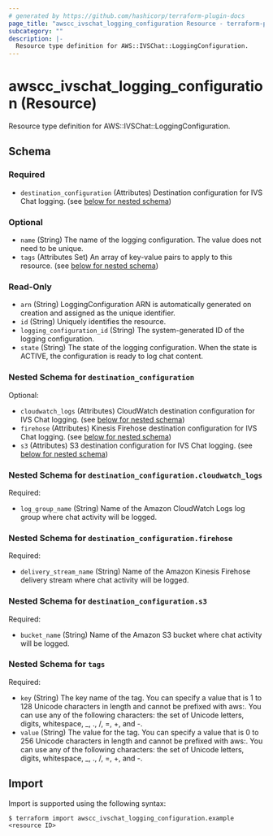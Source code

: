```yaml
---
# generated by https://github.com/hashicorp/terraform-plugin-docs
page_title: "awscc_ivschat_logging_configuration Resource - terraform-provider-awscc"
subcategory: ""
description: |-
  Resource type definition for AWS::IVSChat::LoggingConfiguration.
---
```


# awscc_ivschat_logging_configuration (Resource)

Resource type definition for AWS::IVSChat::LoggingConfiguration.



<!-- schema generated by tfplugindocs -->
## Schema

### Required

- `destination_configuration` (Attributes) Destination configuration for IVS Chat logging. (see [below for nested schema](#nestedatt--destination_configuration))

### Optional

- `name` (String) The name of the logging configuration. The value does not need to be unique.
- `tags` (Attributes Set) An array of key-value pairs to apply to this resource. (see [below for nested schema](#nestedatt--tags))

### Read-Only

- `arn` (String) LoggingConfiguration ARN is automatically generated on creation and assigned as the unique identifier.
- `id` (String) Uniquely identifies the resource.
- `logging_configuration_id` (String) The system-generated ID of the logging configuration.
- `state` (String) The state of the logging configuration. When the state is ACTIVE, the configuration is ready to log chat content.

<a id="nestedatt--destination_configuration"></a>
### Nested Schema for `destination_configuration`

Optional:

- `cloudwatch_logs` (Attributes) CloudWatch destination configuration for IVS Chat logging. (see [below for nested schema](#nestedatt--destination_configuration--cloudwatch_logs))
- `firehose` (Attributes) Kinesis Firehose destination configuration for IVS Chat logging. (see [below for nested schema](#nestedatt--destination_configuration--firehose))
- `s3` (Attributes) S3 destination configuration for IVS Chat logging. (see [below for nested schema](#nestedatt--destination_configuration--s3))

<a id="nestedatt--destination_configuration--cloudwatch_logs"></a>
### Nested Schema for `destination_configuration.cloudwatch_logs`

Required:

- `log_group_name` (String) Name of the Amazon CloudWatch Logs log group where chat activity will be logged.


<a id="nestedatt--destination_configuration--firehose"></a>
### Nested Schema for `destination_configuration.firehose`

Required:

- `delivery_stream_name` (String) Name of the Amazon Kinesis Firehose delivery stream where chat activity will be logged.


<a id="nestedatt--destination_configuration--s3"></a>
### Nested Schema for `destination_configuration.s3`

Required:

- `bucket_name` (String) Name of the Amazon S3 bucket where chat activity will be logged.



<a id="nestedatt--tags"></a>
### Nested Schema for `tags`

Required:

- `key` (String) The key name of the tag. You can specify a value that is 1 to 128 Unicode characters in length and cannot be prefixed with aws:. You can use any of the following characters: the set of Unicode letters, digits, whitespace, _, ., /, =, +, and -.
- `value` (String) The value for the tag. You can specify a value that is 0 to 256 Unicode characters in length and cannot be prefixed with aws:. You can use any of the following characters: the set of Unicode letters, digits, whitespace, _, ., /, =, +, and -.

## Import

Import is supported using the following syntax:

```shell
$ terraform import awscc_ivschat_logging_configuration.example <resource ID>
```
